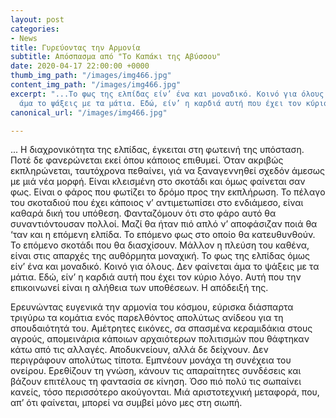 ```yaml
---
layout: post
categories:
- News
title: Γυρεύοντας την Αρμονία
subtitle: Απόσπασμα από "Το Καπάκι της Αβύσσου"
date: 2020-04-17 22:00:00 +0000
thumb_img_path: "/images/img466.jpg"
content_img_path: "/images/img466.jpg"
excerpt: "...Το φως της ελπίδας είν’ ένα και μοναδικό. Κοινό για όλους. Δεν φαίνεται
  άμα το ψάξεις με τα μάτια. Εδώ, είν’ η καρδιά αυτή που έχει τον κύριο λόγο..."
canonical_url: "/images/img466.jpg"

---
```

... Η διαχρονικότητα της ελπίδας, έγκειται στη φωτεινή της υπόσταση. Ποτέ δε φανερώνεται εκεί όπου κάποιος επιθυμεί. Όταν ακριβώς εκπληρώνεται, ταυτόχρονα πεθαίνει, γιά να ξαναγεννηθεί σχεδόν άμεσως με μιά νέα μορφή. Είναι κλεισμένη στο σκοτάδι και όμως φαίνεται σαν φως. Είναι ο φάρος που φωτίζει το δρόμο προς την εκπλήρωση. Το πέλαγο του σκοταδιού που έχει κάποιος ν’ αντιμετωπίσει στο ενδιάμεσο, είναι καθαρά δική του υπόθεση. Φανταζόμουν ότι στο φάρο αυτό θα συναντιόντουσαν πολλοί. Μαζί θα ήταν πιό απλό ν’ αποφάσιζαν ποιά θα ‘ταν και η επόμενη ελπίδα. Το επόμενο φως στο οποίο θα κατευθυνθούν. Το επόμενο σκοτάδι που θα διασχίσουν. Μάλλον η πλεύση του καθένα, είναι στις απαρχές της αυθόρμητα μοναχική. Το φως της ελπίδας όμως είν’ ένα και μοναδικό. Κοινό για όλους. Δεν φαίνεται άμα το ψάξεις με τα μάτια. Εδώ, είν’ η καρδιά αυτή που έχει τον κύριο λόγο. Αυτή που την επικοινωνεί είναι η αλήθεια των υποθέσεων. Η απόδειξή της.

Ερευνώντας ευγενικά την αρμονία του κόσμου, εύρισκα διάσπαρτα τριγύρω τα κομάτια ενός παρελθόντος απολύτως ανίδεου για τη σπουδαιότητά του. Αμέτρητες εικόνες, σα σπασμένα κεραμιδάκια στους αγρούς, απομεινάρια κάποιων αρχαιότερων πολιτισμών που θάφτηκαν κάτω από τις αλλαγές. Αποδυκνείουν, αλλά δε δείχνουν. Δεν περιγράφουν απολύτως τίποτα. Εμπνέουν μονάχα τη συνέχεια του ονείρου. Ερεθίζουν τη γνώση, κάνουν τις απαραίτητες συνδέσεις και βάζουν επιτέλους τη φαντασία σε κίνηση. Όσο πιό πολύ τις σωπαίνει κανείς, τόσο περισσότερο ακούγονται. Μιά αριστοτεχνική μεταφορά, που, απ’ ότι φαίνεται, μπορεί να συμβεί μόνο μες στη σιωπή.